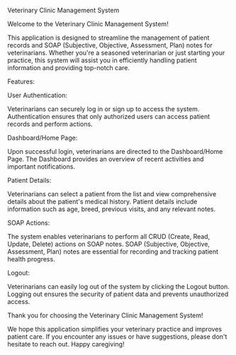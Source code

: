 Veterinary Clinic Management System

Welcome to the Veterinary Clinic Management System!

This application is designed to streamline the management of patient records and SOAP (Subjective, Objective, Assessment, Plan) notes for veterinarians. Whether you're a seasoned veterinarian or just starting your practice, this system will assist you in efficiently handling patient information and providing top-notch care.


Features:

User Authentication:

Veterinarians can securely log in or sign up to access the system.
Authentication ensures that only authorized users can access patient records and perform actions.

Dashboard/Home Page:

Upon successful login, veterinarians are directed to the Dashboard/Home Page.
The Dashboard provides an overview of recent activities and important notifications.

Patient Details:

Veterinarians can select a patient from the list and view comprehensive details about the patient's medical history.
Patient details include information such as age, breed, previous visits, and any relevant notes.

SOAP Actions:

The system enables veterinarians to perform all CRUD (Create, Read, Update, Delete) actions on SOAP notes.
SOAP (Subjective, Objective, Assessment, Plan) notes are essential for recording and tracking patient health progress.

Logout:

Veterinarians can easily log out of the system by clicking the Logout button.
Logging out ensures the security of patient data and prevents unauthorized access.


Thank you for choosing the Veterinary Clinic Management System!


 We hope this application simplifies your veterinary practice and improves patient care. If you encounter any issues or have suggestions, please don't hesitate to reach out. Happy caregiving!